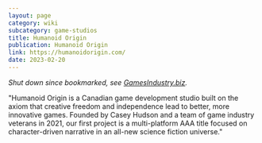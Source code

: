```yaml
---
layout: page
category: wiki
subcategory: game-studios
title: Humanoid Origin
publication: Humanoid Origin
link: https://humanoidorigin.com/
date: 2023-02-20
---
```


*Shut down since bookmarked, see [GamesIndustry.biz](https://www.gamesindustry.biz/humanoid-origin-is-closing-down).*

"Humanoid Origin is a Canadian game development studio built on the axiom that creative freedom and independence lead to better, more innovative games. Founded by Casey Hudson and a team of game industry veterans in 2021, our first project is a multi-platform AAA title focused on character-driven narrative in an all-new science fiction universe."
